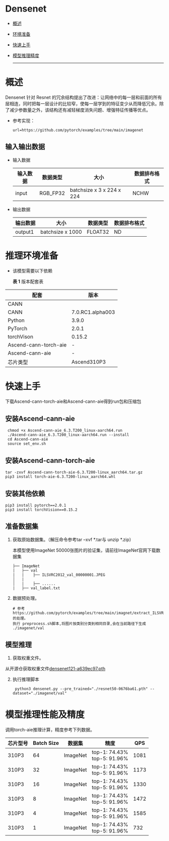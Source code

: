 # Densenet 

- [概述](#ZH-CN_TOPIC_0000001172161501)

- [环境准备](#ZH-CN_TOPIC_0000001126281702)

- [快速上手](#ZH-CN_TOPIC_0000001126281700)

- [模型推理精度](#ZH-CN_TOPIC_0000001172201573)

  ******



# 概述<a name="ZH-CN_TOPIC_0000001172161501"></a>
Densenet 针对 Resnet 的冗余结构提出了改进：让网络中的每一层和前面的所有层相连，同时把每一层设计的比较窄，使每一层学到的特征变少从而降低冗余。除了减少参数量之外，该结构还有减轻梯度消失问题、增强特征传播等优点。

- 参考实现：

  ```
  url=https://github.com/pytorch/examples/tree/main/imagenet
  ```

## 输入输出数据<a name="section540883920406"></a>

- 输入数据

  | 输入数据 | 数据类型 | 大小                      | 数据排布格式 |
  | -------- | -------- | ------------------------- | ------------ |
  | input    | RGB_FP32 | batchsize x 3 x 224 x 224 | NCHW         |


- 输出数据

  | 输出数据 | 大小     | 数据类型 | 数据排布格式 |
  | ------- | -------- | -------- | ------------ |
  | output1  | batchsize x 1000 | FLOAT32  | ND           |



# 推理环境准备<a name="ZH-CN_TOPIC_0000001126281702"></a>

- 该模型需要以下依赖

  **表 1**  版本配套表

| 配套                    | 版本               | 
|-----------------------|------------------| 
| CANN                  |                  | -                                                       |
| CANN                  | 7.0.RC1.alpha003 | -                                                       |
| Python                | 3.9.0            |                                                           
| PyTorch               | 2.0.1            |
| torchVison            | 0.15.2           |-
| Ascend-cann-torch-aie | -                
| Ascend-cann-aie       | -                
| 芯片类型                  | Ascend310P3      | -                                                         |

# 快速上手<a name="ZH-CN_TOPIC_0000001126281700"></a>
下载Ascend-cann-torch-aie和Ascend-cann-aie得到run包和压缩包
## 安装Ascend-cann-aie
 ```
  chmod +x Ascend-cann-aie_6.3.T200_linux-aarch64.run
  ./Ascend-cann-aie_6.3.T200_linux-aarch64.run --install
  cd Ascend-cann-aie
  source set_env.sh
  ```
## 安装Ascend-cann-torch-aie
 ```
 tar -zxvf Ascend-cann-torch-aie-6.3.T200-linux_aarch64.tar.gz
 pip3 install torch-aie-6.3.T200-linux_aarch64.whl
 ```

## 安装其他依赖
```
pip3 install pytorch==2.0.1
pip3 install torchVision==0.15.2
```


## 准备数据集<a name="section183221994411"></a>

1. 获取原始数据集。（解压命令参考tar –xvf  \*.tar与 unzip \*.zip）

   本模型使用ImageNet 50000张图片的验证集，请前往ImageNet官网下载数据集

    ```
    ├── ImageNet
    |   ├── val
    |   |    ├── ILSVRC2012_val_00000001.JPEG
    │   |    
    │   |    ├── ......
    |   ├── val_label.txt
    ```

2. 数据预处理。

   ```
   # 参考https://github.com/pytorch/examples/tree/main/imagnet/extract_ILSVRC.sh的处理。
   执行 preprocess.sh脚本,将图片按类别分类到相同目录,会在当前路径下生成 ./imagenet/val
   
   ```
## 模型推理<a name="section741711594517"></a>

1. 获取权重文件。

从开源仓获取权重文件[densenet121-a639ec97.pth](https://download.pytorch.org/models/densenet121-a639ec97.pth)

2. 执行推理脚本
   ```
    python3 densenet.py --pre_trained="./resnet50-0676ba61.pth" --dataset="./imagenet/val"
   ```


# 模型推理性能及精度<a name="ZH-CN_TOPIC_0000001172201573"></a>

调用torch-aie推理计算，精度参考下列数据。

| 芯片型号  | Batch Size | 数据集 | 精度                              | QPS  |
|-------|------------| ---------- |---------------------------------|------|
| 310P3 | 64         | ImageNet | top-1: 74.43% <br>top-5: 91.96% | 1081 
| 310P3 | 32         |ImageNet| top-1: 74.43% <br>top-5: 91.96% | 1173     |
| 310P3 | 16         |ImageNet| top-1: 74.43% <br>top-5: 91.96% |1330|
| 310P3 | 8          |ImageNet| top-1: 74.43% <br>top-5: 91.96% |1472|
|310P3| 4          |ImageNet| top-1: 74.43% <br>top-5: 91.96%|1585|
|310P3| 1          |ImageNet|top-1: 74.43% <br>top-5: 91.96%|732|

